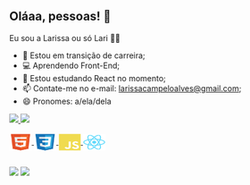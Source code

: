 ## Oláaa, pessoas! 👋
Eu sou a Larissa ou só Lari 🌻🌈

- 🔭 Estou em transição de carreira;
- 💻 Aprendendo Front-End;
- 🌱 Estou estudando React no momento;
- 📫 Contate-me no e-mail: larissacampeloalves@gmail.com;
- 😄 Pronomes: a/ela/dela

<div>
  <a href="https://github.com/lariscamp">
  <img height="180em" src="https://github-readme-stats.vercel.app/api?username=lariscamp&show_icons=true&theme=dracula&include_all_commits=true&count_private=true"/>
  <img height="180em" src="https://github-readme-stats.vercel.app/api/top-langs/?username=lariscamp&layout=compact&langs_count=7&theme=dracula"/>
</div>
  
<div style="display: inline_block"><br>
  <img align="center" alt="Laris-HTML" height="30" width="40" src="https://raw.githubusercontent.com/devicons/devicon/master/icons/html5/html5-original.svg">
  <img align="center" alt="Laris-CSS" height="30" width="40" src="https://raw.githubusercontent.com/devicons/devicon/master/icons/css3/css3-original.svg">
  <img align="center" alt="Laris-Js" height="30" width="40" src="https://raw.githubusercontent.com/devicons/devicon/master/icons/javascript/javascript-plain.svg">
  <img align="center" alt="Laris-React" height="30" width="40" src="https://raw.githubusercontent.com/devicons/devicon/master/icons/react/react-original.svg">
</div>
  
  
  ##
 
<div> 
  <a href = "mailto:larissacampeloalves@gmail.com"><img src="https://img.shields.io/badge/-Gmail-%23333?style=for-the-badge&logo=gmail&logoColor=white" target="_blank"></a>
  <a href="https://www.linkedin.com/in/larissa-campelo-alves/" target="_blank"><img src="https://img.shields.io/badge/-LinkedIn-%230077B5?style=for-the-badge&logo=linkedin&logoColor=white" target="_blank"></a> 
 
 
</div>
